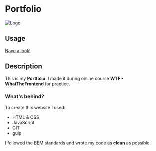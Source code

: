 # Portfolio

![Logo](https://github.com/BartoszLewosz/warren_folder/blob/master/homepage/static/homepage/img/blue_logo.svg)

## Usage

[Nave a look! ](https://bartoszlewosz.github.io)


## Description

This is my **Portfolio**. I made it during online course **WTF - WhatTheFrontend** for practice.

### What's behind?

To create this website I used:

- HTML & CSS 
- JavaScript
- GIT 
- gulp

I followed the BEM standards and wrote my code as **clean** as possible.






